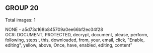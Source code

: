 ## GROUP 20
Total images: 1  

NONE - a5d73c168b845709a0ee66bf2ec04f28  
OCR: DOCUMENT, PROTECTED, decrypt, document, please, perform, following, steps:, this, downloaded, from, your, email, click, "Enable, editing", yellow, above, Once, have, enabled, editing, content"  

